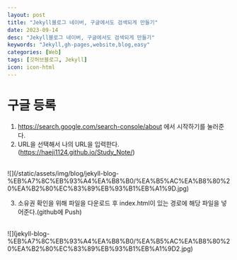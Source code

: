 ```yaml
---
layout: post
title: "Jekyll블로그 네이버, 구글에서도 검색되게 만들기"
date: 2023-09-14
desc: "Jekyll블로그 네이버, 구글에서도 검색되게 만들기"
keywords: "Jekyll,gh-pages,website,blog,easy"
categories: [Web]
tags: [깃허브블로그, Jekyll]
icon: icon-html
---
```


# 구글 등록
1. https://search.google.com/search-console/about 에서 시작하기를 눌러준다.  
2. URL을 선택해서 나의 URL을 입력한다.(https://haeji1124.github.io/Study_Note/)  
<br>
![](/static/assets/img/blog/jekyll-blog-%EB%A7%8C%EB%93%A4%EA%B8%B0/%EA%B5%AC%EA%B8%80%20%EA%B2%80%EC%83%89%EB%93%B1%EB%A1%9D.jpg)  

3. 소유권 확인을 위해 파일을 다운로드 후 index.html이 있는 경로에 해당 파일을 넣어준다.(github에 Push)  
<br>
![](jekyll-blog-%EB%A7%8C%EB%93%A4%EA%B8%B0/%EA%B5%AC%EA%B8%80%20%EA%B2%80%EC%83%89%EB%93%B1%EB%A1%9D2.jpg)  

